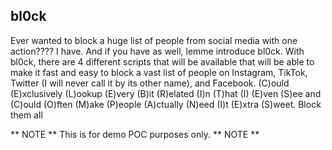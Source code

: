 ## bl0ck
Ever wanted to block a huge list of people from social media with one action???? I have. And if you have as well, lemme introduce bl0ck. With bl0ck, there are 4 different scripts that will be available that will be able to make it fast and easy to block a vast list of people on Instagram, TikTok, Twitter (I will never call it by its other name), and Facebook. (C)ould (E)xclusively (L)ookup (E)very (B)it (R)elated (I)n (T)hat (I) (E)ven (S)ee and (C)ould (O)ften (M)ake (P)eople (A)ctually (N)eed (I)t (E)xtra (S)weet. Block them all

** NOTE ** This is for demo POC purposes only. ** NOTE **